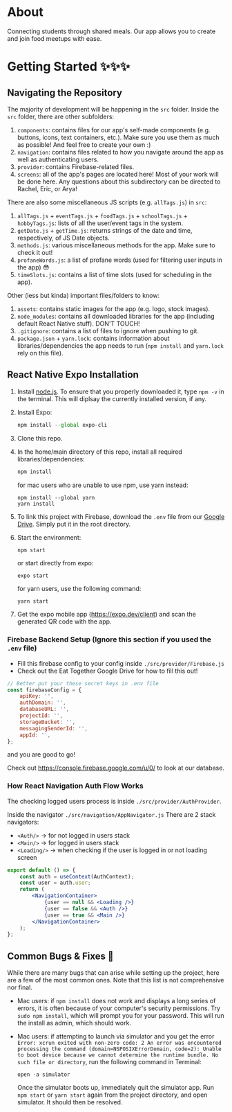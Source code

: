 # About

Connecting students through shared meals. Our app allows you to create and join food meetups with ease.

# Getting Started ✨✨✨

## Navigating the Repository

The majority of development will be happening in the `src` folder. Inside the `src` folder, there are other subfolders:
1. `components`: contains files for our app's self-made components (e.g. buttons, icons, text containers, etc.). Make sure you use them as much as possible! And feel free to create your own :)
2. `navigation`: contains files related to how you navigate around the app as well as authenticating users.
3. `provider`: contains Firebase-related files.
4. `screens`: all of the app's pages are located here! Most of your work will be done here. Any questions about this subdirectory can be directed to Rachel, Eric, or Arya!

There are also some miscellaneous JS scripts (e.g. `allTags.js`) in `src`:
1. `allTags.js` + `eventTags.js` + `foodTags.js` + `schoolTags.js` + `hobbyTags.js`: lists of all the user/event tags in the system.
2. `getDate.js` + `getTime.js`: returns strings of the date and time, respectively, of JS Date objects.
3. `methods.js`: various miscellaneous methods for the app. Make sure to check it out!
4. `profaneWords.js`: a list of profane words (used for filtering user inputs in the app) 😳
5. `timeSlots.js`: contains a list of time slots (used for scheduling in the app).

Other (less but kinda) important files/folders to know:
1. `assets`: contains static images for the app (e.g. logo, stock images).
2. `node_modules`: contains all downloaded libraries for the app (including default React Native stuff). DON'T TOUCH!
3. `.gitignore`: contains a list of files to ignore when pushing to git.
4. `package.json` + `yarn.lock`: contains information about libraries/dependencies the app needs to run (`npm install` and `yarn.lock` rely on this file).


## React Native Expo Installation

1. Install [node.js](https://nodejs.org/en/). To ensure that you properly downloaded it, type `npm -v` in the terminal. This will diplsay the currently installed version, if any.
2. Install Expo:

   ```jsx
   npm install --global expo-cli
   ```

3. Clone this repo.
4. In the home/main directory of this repo, install all required libraries/dependencies:

   ```jsx
   npm install
   ```
   for mac users who are unable to use npm, use yarn instead:
   ```
   npm install --global yarn
   yarn install
   ```
5. To link this project with Firebase, download the `.env` file from our [Google Drive](https://drive.google.com/drive/folders/1eOrcYGYxwPWrVTMVeQIACACIpNpj3vNb). Simply put it in the root directory.
6. Start the environment:

   ```jsx
   npm start
   ```
   or start directly from expo:
   ```
   expo start
   ```
   for yarn users, use the following command:
   ```
   yarn start
   ```
   
7. Get the expo mobile app (https://expo.dev/client) and scan the generated QR code with the app.

### Firebase Backend Setup (Ignore this section if you used the `.env` file)

- Fill this firebase config to your config inside `./src/provider/Firebase.js`
- Check out the Eat Together Google Drive for how to fill this out!

```jsx
// Better put your these secret keys in .env file
const firebaseConfig = {
	apiKey: '',
	authDomain: '',
	databaseURL: '',
	projectId: '',
	storageBucket: '',
	messagingSenderId: '',
	appId: '',
};
```

and you are good to go!

Check out https://console.firebase.google.com/u/0/ to look at our database.


### How React Navigation Auth Flow Works

The checking logged users process is inside `./src/provider/AuthProvider`.

Inside the navigator `./src/navigation/AppNavigator.js`
There are 2 stack navigators:

- `<Auth/>` → for not logged in users stack
- `<Main/>` → for logged in users stack
- `<Loading/>` → when checking if the user is logged in or not loading screen

```jsx
export default () => {
	const auth = useContext(AuthContext);
	const user = auth.user;
	return (
		<NavigationContainer>
			{user == null && <Loading />}
			{user == false && <Auth />}
			{user == true && <Main />}
		</NavigationContainer>
	);
};
```

## Common Bugs & Fixes 🐛
While there are many bugs that can arise while setting up the project, here are a few of the most common ones. Note that this list is not comprehensive nor final.
- Mac users: if `npm install` does not work and displays a long series of errors, it is often because of your computer's security permissions. Try `sudo npm install`, which will prompt you for your password. This will run the install as admin, which should work.
- Mac users: if attempting to launch via simulator and you get the error `Error: xcrun exited with non-zero code: 2
An error was encountered processing the command (domain=NSPOSIXErrorDomain, code=2):
Unable to boot device because we cannot determine the runtime bundle.
No such file or directory`, run the following command in Terminal:

	```
	open -a simulator 
	```
	Once the simulator boots up, immediately quit the simulator app. Run `npm start` or `yarn start` again from the project directory, and open 		simulator. It should then be resolved.
